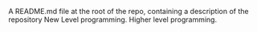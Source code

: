 A README.md file at the root of the repo, containing a description of the repository
New Level programming.
Higher level programming.
